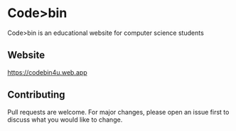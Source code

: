 # Code>bin

Code>bin is an educational website for computer science students

## Website

https://codebin4u.web.app



## Contributing
Pull requests are welcome. For major changes, please open an issue first to discuss what you would like to change.


